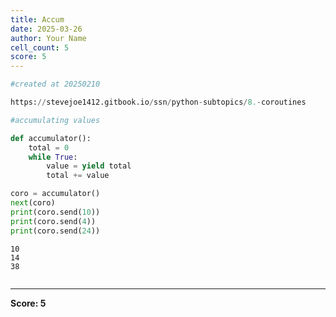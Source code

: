 ```yaml
---
title: Accum
date: 2025-03-26
author: Your Name
cell_count: 5
score: 5
---
```


```python
#created at 20250210
```


```python
https://stevejoe1412.gitbook.io/ssn/python-subtopics/8.-coroutines
```


```python
#accumulating values
```


```python
def accumulator():
    total = 0
    while True:
        value = yield total
        total += value

coro = accumulator()
next(coro)
print(coro.send(10))
print(coro.send(4))
print(coro.send(24))
```

    10
    14
    38



```python

```


---
**Score: 5**